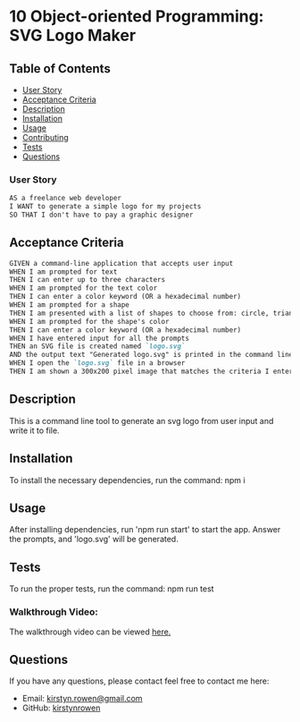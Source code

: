 # 10 Object-oriented Programming: SVG Logo Maker

## Table of Contents

- [User Story](#userstory)
- [Acceptance Criteria](#acceptancecriteria)
- [Description](#description)
- [Installation](#installation)
- [Usage](#usage)
- [Contributing](#contributing)
- [Tests](#tests)
- [Questions](#questions)

### User Story

```md
AS a freelance web developer
I WANT to generate a simple logo for my projects
SO THAT I don't have to pay a graphic designer
```

## Acceptance Criteria

```md
GIVEN a command-line application that accepts user input
WHEN I am prompted for text
THEN I can enter up to three characters
WHEN I am prompted for the text color
THEN I can enter a color keyword (OR a hexadecimal number)
WHEN I am prompted for a shape
THEN I am presented with a list of shapes to choose from: circle, triangle, and square
WHEN I am prompted for the shape's color
THEN I can enter a color keyword (OR a hexadecimal number)
WHEN I have entered input for all the prompts
THEN an SVG file is created named `logo.svg`
AND the output text "Generated logo.svg" is printed in the command line
WHEN I open the `logo.svg` file in a browser
THEN I am shown a 300x200 pixel image that matches the criteria I entered
```

## Description

This is a command line tool to generate an svg logo from user input and write it to file.

## Installation

To install the necessary dependencies, run the command: npm i

## Usage

After installing dependencies, run 'npm run start' to start the app. Answer the prompts, and 'logo.svg' will be generated.

## Tests

To run the proper tests, run the command: npm run test

### Walkthrough Video:

The walkthrough video can be viewed [here.](https://www.loom.com/share/317a959095064187a4f0928e354fbc03?sid=cad6c0e4-b75d-4bfa-b254-7535e729a471)

## Questions

If you have any questions, please contact feel free to contact me here:

- Email: kirstyn.rowen@gmail.com
- GitHub: [kirstynrowen](https://github.com/kirstynrowen)
